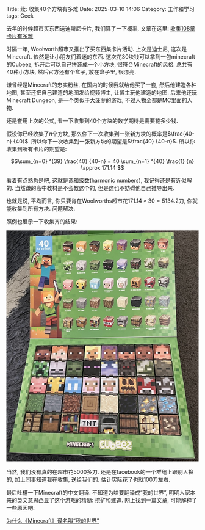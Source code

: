 Title: 续: 收集40个方块有多难
Date: 2025-03-10 14:06
Category: 工作和学习
tags: Geek

去年的时候超市买东西送迪斯尼卡片, 我们算了一下概率, 文章在这里: [收集108章卡片有多难]({filename}/2024-09-17-收集108张卡片有多难.md)

时隔一年, Woolworth超市又推出了买东西集卡片活动. 上次是迪士尼, 这次是Minecraft. 依然是让小朋友们着迷的东西. 这次花30块钱可以拿到一包minecraft的Cubeez, 拆开后可以自己拼装成一个小方块, 很符合Minecraft的风格. 总共有40种小方块, 然后官方还有个盒子, 放在盒子里, 很漂亮.

谦曾经是Minecraft的忠实粉丝, 在国内的时候我就给他买了一套, 然后他建造各种地图, 甚至还把自己建造的地图发给视频博主, 让博主玩他建造的地图. 后来他还玩Minecraft Dungeon, 是一个类似于大菠萝的游戏, 不过人物全都是MC里面的人物. 

还是套用上次的公式, 看一下收集到40个方块的数学期待是需要花多少钱.

假设你已经收集了$n$个方块, 那么你下一次收集到一张新方块的概率是$\frac{40-n} {40}$. 所以你下一次收集到一张新方块的期望是$\frac{40} {40-n}$. 所以你收集到所有卡片的期望是:

$$\sum_{n=0} ^{39} \frac{40} {40-n} = 40 \sum_{n=1} ^{40} \frac{1} {n} \approx 171.14 $$

看着有点熟悉是吧, 这就是调和级数(harmonic numbers), 我记得还是有近似解的. 当然谦的高中教材是不会教这个的, 但是这也不妨碍他自己推导出来.

也就是说, 平均而言, 你只要肯在Woolworths超市花$171.14 \times 30 = 5134.2$刀, 你就能收集到所有方块. 问题解决.

照例也展示一下收集齐的结果:

![终于集齐了](uploads/2025/cubeez.jpg)

当然, 我们没有真的在超市花5000多刀. 还是在facebook的一个群组上跟别人换的, 加上同事知道我在收集, 送给我们的. 估计实际花了也就100刀左右. 

最后吐槽一下Minecraft的中文翻译. 不知道为啥要翻译成“我的世界”, 明明人家本来的英文意思凸显了这个游戏的精髓: 挖矿和建造. 网上找到一篇文章, 可能解释了一些原因吧:

[为什么《Minecraft》译名叫“我的世界”](https://www.163.com/dy/article/FBT6CO09054450UT.html)
